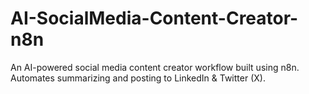 # AI-SocialMedia-Content-Creator-n8n
An AI-powered social media content creator workflow built using n8n. Automates summarizing and posting to LinkedIn &amp; Twitter (X).
